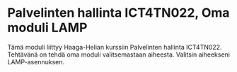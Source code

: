 # Palvelinten hallinta ICT4TN022, Oma moduli LAMP

Tämä moduli liittyy Haaga-Helian kurssiin Palvelinten hallinta ICT4TN022. Tehtävänä on tehdä oma moduli valitsemastaan aiheesta. Valitsin aiheekseni LAMP-asennuksen.
